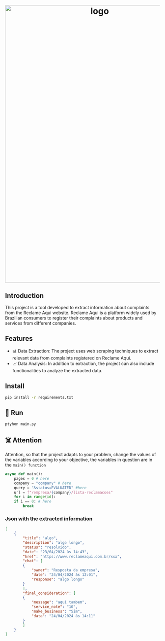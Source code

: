 <h1 align="center">
  <img alt="logo" src="https://www.python.org/static/community_logos/python-logo-generic.svg" style="width: 600px; height: 900;">
</h1>


## Introduction
This project is a tool developed to extract information about complaints from the Reclame Aqui website.
Reclame Aqui is a platform widely used by Brazilian consumers to register their complaints about products and services from different companies.

## Features
 - 📊 Data Extraction: The project uses web scraping techniques to extract relevant data from complaints registered on Reclame Aqui.
 - 📈 Data Analysis: In addition to extraction, the project can also include functionalities to analyze the extracted data.




## Install
```bash
pip install -r requirements.txt

```
## 🚀 Run

```bash
ptyhon main.py
```

## ☠️ Attention
Attention, so that the project adapts to your problem, change the values ​​of the variables according to your objective, the variables in question are in the `main() function`
```python
async def main():
    pages = 0 # here
    company = "company" # here
    query = "&status=EVALUATED" #here
    url = f"/empresa/{company}/lista-reclamacoes"
    for i in range(id):
	if i == 0: # here
	    break
```


### Json with the extracted information
```json
[
	{
	    "title": "algo",
	    "description": "algo longo",
	    "status": "resolvido",
	    "date": "23/04/2024 às 14:43",
	    "href": "https://www.reclameaqui.com.br/xxx",
	    "chat": [
		{
		    "owner": "Resposta da empresa",
		    "date": "24/04/2024 às 12:01",
		    "response": "algo longo"
		}
	    ],
	    "final_consideration": [
		{
		    "message": "aqui tambem",
		    "service_note": "10",
		    "make_business": "Sim",
		    "data": "24/04/2024 às 14:11"
		}
	    ]
	}
]
```

